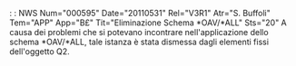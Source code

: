  :  : NWS Num="000595" Date="20110531" Rel="V3R1" Atr="S. Buffoli" Tem="APP" App="B£" Tit="Eliminazione Schema *OAV/*ALL" Sts="20"
A causa dei problemi che si potevano incontrare nell'applicazione dello schema *OAV/*ALL, tale istanza è stata dismessa dagli elementi fissi dell'oggetto Q2.
